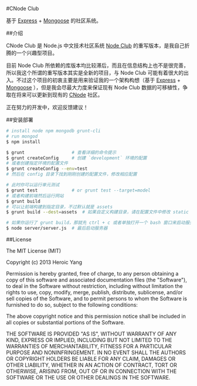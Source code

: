 #CNode Club

基于 [Express] + [Mongoose] 的社区系统。

##介绍

CNode Club 是 Node.js 中文技术社区系统 [Node Club] 的重写版本，是我自己折腾的一个兴趣型项目。  

目前 Node Club 所依赖的库版本均比较滞后，而且在信息结构上也不是很完善，所以我这个所谓的重写版本其实是全新的项目，与 Node Club 可能有着很大的出入。不过这个项目的初衷主要是用来验证我的一个架构构想（基于 [Express] + [Mongoose] ），但是我会尽最大力度来保证现有 Node Club 数据的可移植性，争取在将来可以更新到现有的 [CNode] 社区。

正在努力的开发中，欢迎反馈建议！

##安装部署

```bash
# install node npm mongodb grunt-cli
# run mongod
$ npm install

$ grunt                  # 查看详细的命令提示
$ grunt createConfig     # 创建 `development` 环境的配置
# 或者创建指定环境的配置文件
$ grunt createConfig --env=test
# 然后在 config 目录下找到刚刚创建的配置文件，修改相应配置

# 此时你可以运行单元测试
$ grunt test             # or grunt test --target=model
# 或者构建前端然后运行网站
$ grunt build
# 可以让前端构建到指定目录，不过默认就是 assets
$ grunt build --dest=assets  # 如果自定义构建目录，请在配置文件中修改 static 配置

# 如果你运行了 grunt build，那就先 ctrl + c 或者单独打开一个 bash 窗口来启动服务吧
$ node server/server.js  # 最后启动服务器
```

##License

The MIT License (MIT)

Copyright (c) 2013 Heroic Yang

Permission is hereby granted, free of charge, to any person obtaining a copy of
this software and associated documentation files (the "Software"), to deal in
the Software without restriction, including without limitation the rights to
use, copy, modify, merge, publish, distribute, sublicense, and/or sell copies of
the Software, and to permit persons to whom the Software is furnished to do so,
subject to the following conditions:

The above copyright notice and this permission notice shall be included in all
copies or substantial portions of the Software.

THE SOFTWARE IS PROVIDED "AS IS", WITHOUT WARRANTY OF ANY KIND, EXPRESS OR
IMPLIED, INCLUDING BUT NOT LIMITED TO THE WARRANTIES OF MERCHANTABILITY, FITNESS
FOR A PARTICULAR PURPOSE AND NONINFRINGEMENT. IN NO EVENT SHALL THE AUTHORS OR
COPYRIGHT HOLDERS BE LIABLE FOR ANY CLAIM, DAMAGES OR OTHER LIABILITY, WHETHER
IN AN ACTION OF CONTRACT, TORT OR OTHERWISE, ARISING FROM, OUT OF OR IN
CONNECTION WITH THE SOFTWARE OR THE USE OR OTHER DEALINGS IN THE SOFTWARE.

[CNode]: http://cnodejs.org/
[Node Club]: https://github.com/cnodejs/nodeclub
[Express]: http://expressjs.com/
[Mongoose]: http://mongoosejs.com/
[CNode]: http://cnodejs.org/
